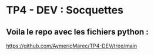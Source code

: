 # TP4 - DEV : Socquettes

## Voila le repo avec les fichiers python : 

https://github.com/AymericMarec/TP4-DEV/tree/main